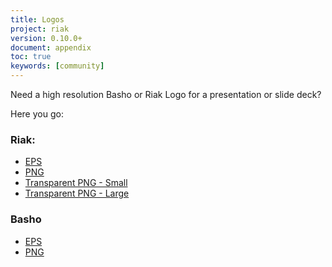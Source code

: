 ```yaml
---
title: Logos
project: riak
version: 0.10.0+
document: appendix
toc: true
keywords: [community]
---
```


Need a high resolution Basho or Riak Logo for a presentation or slide deck?

Here you go:

### Riak:

* [EPS](https://github.com/basho/riak_wiki/raw/master/images/riak-logo.eps)
* [PNG](/images/riaklogo.png)
* [Transparent PNG - Small](https://github.com/basho/riak_wiki/raw/master/images/riak-transparent-small.png)
* [Transparent PNG - Large](https://github.com/basho/riak_wiki/raw/master/images/riak-transparent-larger.png)

### Basho

* [EPS](https://github.com/basho/riak_wiki/raw/master/images/basho-logo.eps)
* [PNG](https://github.com/basho/riak_wiki/blob/master/images/basho-logo.png)
